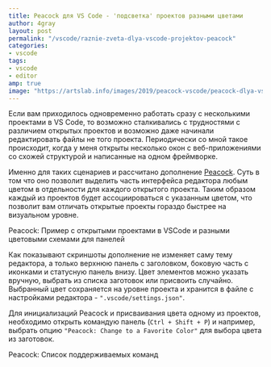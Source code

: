 ```yaml
---
title: Peacock для VS Code - 'подсветка' проектов разными цветами
author: 4gray
layout: post
permalink: "/vscode/raznie-zveta-dlya-vscode-projektov-peacock"
categories:
- vscode
tags:
- vscode
- editor
amp: true
image: "https://artslab.info/images/2019/peacock-vscode/peacock-dlya-vscode.png"
---
```


Если вам приходилось одновременно работать сразу с несколькими проектами в VS Code, то возможно сталкивались с трудностями с различием открытых проектов и возможно даже начинали редактировать файлы не того проекта. Периодически со мной такое происходит, когда у меня открыты несколько окон с веб-приложениями со схожей структурой и написанные на одном фреймворке.

Именно для таких сценариев и рассчитано дополнение [Peacock](https://marketplace.visualstudio.com/items?itemName=johnpapa.vscode-peacock). Суть в том что оно позволит выделить часть интерфейса редактора любым цветом в отдельности для каждого открытого проекта. Таким образом каждый из проектов будет ассоциироваться с указанным цветом, что позволит вам отличать открытые проекты гораздо быстрее на визуальном уровне.

<div class="center-image">
    <amp-img src="/images/2019/peacock-vscode/peacock-dlya-vscode.png" alt="Пример с четырьмя открытими проектами с разными цветовыми схемами" title="Peacock VSCode" width="800" height="597" layout="responsive"></amp-img>
    <figcaption>Peacock: Пример с открытыми проектами в VSCode и разными цветовыми схемами для панелей</figcaption>
</div>

Как показывают скриншоты дополнение не изменяет саму тему редактора, а только верхнюю панель с заголовком, боковую часть с иконками и статусную панель внизу. Цвет элементов можно указать вручную, выбрать из списка заготовок или присвоить случайно. Выбранный цвет сохраняется на уровне проекта и хранится в файле с настройками редактора - `".vscode/settings.json"`.

Для инициализаций Peacock и присваивания цвета одному из проектов, необходимо открыть командую панель (`Ctrl + Shift + P`) и например, выбрать опцию `"Peacock: Change to a Favorite Color"` для выбора цвета из заготовок.

<div class="center-image">
    <amp-img src="/images/2019/peacock-vscode/peacock-command-palette.png" alt="Peacock: Список поддерживаемых команд" title="Peacock для VSCode" width="649" height="371" layout="responsive"></amp-img>
    <figcaption>Peacock: Список поддерживаемых команд</figcaption>
</div>
